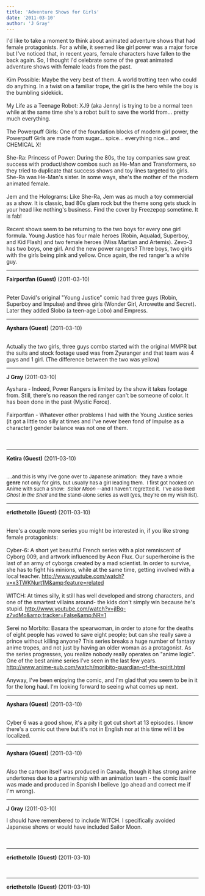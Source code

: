 ```yaml
---
title: 'Adventure Shows for Girls'
date: '2011-03-10'
author: 'J Gray'
---
```


I'd like to take a moment to think about animated adventure shows that had female protagonists. For a while, it seemed like girl power was a major force but I've noticed that, in recent years, female characters have fallen to the back again. So, I thought I'd celebrate some of the great animated adventure shows with female leads from the past. <br><br>Kim Possible: Maybe the very best of them. A world trotting teen who could do anything. In a twist on a familiar trope, the girl is the hero while the boy is the bumbling sidekick. <br><br>My Life as a Teenage Robot: XJ9 (aka Jenny) is trying to be a normal teen while at the same time she's a robot built to save the world from... pretty much everything.<br><br>The Powerpuff Girls: One of the foundation blocks of modern girl power, the Powerpuff Girls are made from sugar... spice... everything nice... and CHEMICAL X! <br><br>She-Ra: Princess of Power: During the 80s, the toy companies saw great success with product/show combos such as He-Man and Transformers, so they tried to duplicate that success shows and toy lines targeted to girls. She-Ra was He-Man's sister. In some ways, she's the mother of the modern animated female.<br><br>Jem and the Holograms: Like She-Ra, Jem was as much a toy commercial as a show. It is classic, bad 80s glam rock but the theme song gets stuck in your head like nothing's business. Find the cover by Freezepop sometime. It is fab!<br><br>Recent shows seem to be returning to the two boys for every one girl formula. Young Justice has four male heroes (Robin, Aqualad, Superboy, and Kid Flash) and two female heroes (Miss Martian and Artemis). Zevo-3 has two boys, one girl. And the new power rangers? Three boys, two girls with the girls being pink and yellow. Once again, the red ranger's a white guy.<br>

---
**Fairportfan (Guest)** (2011-03-10)

<br> Peter David's original "Young Justice" comic had three guys (Robin, Superboy and Impulse) and three girls (Wonder Girl, Arrowette and Secret).  Later they added Slobo (a teen-age Lobo) and Empress.

---
**Ayshara (Guest)** (2011-03-10)

<br> Actually the two girls, three guys combo started with the original MMPR but the suits and stock footage used was from Zyuranger and that team was 4 guys and 1 girl. (The difference between the two was yellow)<br>

---
**J Gray** (2011-03-10)

Ayshara - Indeed, Power Rangers is limited by the show it takes footage from. Still, there's no reason the red ranger can't be someone of color. It has been done in the past (Mystic Force).<br><br>Fairportfan - Whatever other problems I had with the Young Justice series (it got a little too silly at times and I've never been fond of Impulse as a character) gender balance was not one of them.<br><br><br>

---
**Ketira (Guest)** (2011-03-10)

<br> <font class="Apple-style-span" size="2">....and this is why I've gone over to Japanese animation: &nbsp;they have a whole <b>genre</b>&nbsp;not only for girls, but usually has a girl leading them. &nbsp;I first got hooked on Anime with such a show: &nbsp;<i>Sailor Moon</i>&nbsp;--and I haven't regretted it. &nbsp;I've also liked <i>Ghost in the Shell</i>&nbsp;and the stand-alone series as well (yes, they're on my wish list).</font>

---
**ericthetolle (Guest)** (2011-03-10)

<br> Here's a couple more series you might be interested in, if you like strong female protagonists:<br><br>Cyber-6: A short yet beautiful French series with a plot remniscent of Cyborg 009, and artwork influenced by Aeon Flux. Our superheroine is the last of an army of cyborgs created by a mad scientist. In order to survive, she has to fight his minions, while at the same time, getting involved with a local teacher. http://www.youtube.com/watch?v=x3TWKNurt1M&amp;feature=related<br><br>WITCH: At times silly, it still has well developed and strong characters, and one of the smartest villains around- the kids don't simply win because he's stupid. http://www.youtube.com/watch?v=jIBq-z7vdMo&amp;tracker=False&amp;NR=1<br><br>Serei no Morbito: Basara the spearwoman, in order to atone for the deaths of eight people has vowed to save eight people; but can she really save a prince without killing anyone? This series breaks a huge number of fantasy anime tropes, and not just by having an older woman as a protagonist. As the series progresses, you realize nobody really operates on "anime logic". One of the best anime series I've seen in the last few years. http://www.anime-sub.com/watch/moribito-guardian-of-the-spirit.html<br><br>Anyway, I've been enjoying the comic, and I'm glad that you seem to be in it for the long haul. I'm looking forward to seeing what comes up next.<br>

---
**Ayshara (Guest)** (2011-03-10)

<br> Cyber 6 was a good show, it's a pity it got cut short at 13 episodes. I know there's a comic out there but it's not in English nor at this time will it be localized. <br>

---
**Ayshara (Guest)** (2011-03-10)

<br> Also the cartoon itself was produced in Canada, though it has strong anime undertones due to a partnership with an animation team - the comic itself was made and produced in Spanish I believe (go ahead and correct me if I'm wrong).<br>

---
**J Gray** (2011-03-10)

I should have remembered to include WITCH. I specifically avoided Japanese shows or would have included Sailor Moon.<br><br><br>

---
**ericthetolle (Guest)** (2011-03-10)

<br>

---
**ericthetolle (Guest)** (2011-03-10)

<br>

